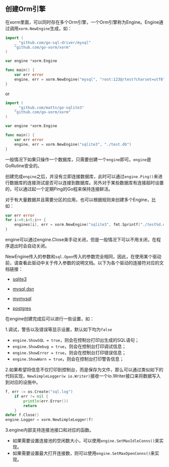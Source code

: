 ## 创建Orm引擎

在xorm里面，可以同时存在多个Orm引擎，一个Orm引擎称为Engine。Engine通过调用`xorm.NewEngine`生成，如：

```Go
import (
    _ "github.com/go-sql-driver/mysql"
    "github.com/go-xorm/xorm"
)

var engine *xorm.Engine

func main() {
    var err error
    engine, err = xorm.NewEngine("mysql", "root:123@/test?charset=utf8")
}
```

or

```Go
import (
    _ "github.com/mattn/go-sqlite3"
    "github.com/go-xorm/xorm"
)

var engine *xorm.Engine

func main() {
    var err error
    engine, err = xorm.NewEngine("sqlite3", "./test.db")
}
```

一般情况下如果只操作一个数据库，只需要创建一个`engine`即可。`engine`是GoRutine安全的。

创建完成`engine`之后，并没有立即连接数据库，此时可以通过`engine.Ping()`来进行数据库的连接测试是否可以连接到数据库。另外对于某些数据库有连接超时设置的，可以通过起一个定期Ping的Go程来保持连接鲜活。

对于有大量数据并且需要分区的应用，也可以根据规则来创建多个Engine，比如：

```Go
var err error
for i:=0;i<5;i++ {
    engines[i], err = xorm.NewEngine("sqlite3", fmt.Sprintf("./test%d.db", i))
}
```

engine可以通过engine.Close来手动关闭，但是一般情况下可以不用关闭，在程序退出时会自动关闭。

NewEngine传入的参数和`sql.Open`传入的参数完全相同，因此，在使用某个驱动前，请查看此驱动中关于传入参数的说明文档。以下为各个驱动的连接符对应的文档链接：

* [sqlite3](http://godoc.org/github.com/mattn/go-sqlite3#SQLiteDriver.Open)

* [mysql dsn](https://github.com/go-sql-driver/mysql#dsn-data-source-name)

* [mymysql](http://godoc.org/github.com/ziutek/mymysql/godrv#Driver.Open)

* [postgres](http://godoc.org/github.com/lib/pq)

在engine创建完成后可以进行一些设置，如：

1.调试，警告以及错误等显示设置，默认如下均为`false`

* `engine.ShowSQL = true`，则会在控制台打印出生成的SQL语句；
* `engine.ShowDebug = true`，则会在控制台打印调试信息；
* `engine.ShowError = true`，则会在控制台打印错误信息；
* `engine.ShowWarn = true`，则会在控制台打印警告信息；

2.如果希望将信息不仅打印到控制台，而是保存为文件，那么可以通过类似如下的代码实现，`NewSimpleLogger(w io.Writer)`接收一个io.Writer接口来将数据写入到对应的设施中。

```Go
f, err := os.Create("sql.log")
    if err != nil {
        println(err.Error())
        return
    }
defer f.Close()
engine.Logger = xorm.NewSimpleLogger(f)
```

3.engine内部支持连接池接口和对应的函数。

* 如果需要设置连接池的空闲数大小，可以使用`engine.SetMaxIdleConns()`来实现。
* 如果需要设置最大打开连接数，则可以使用`engine.SetMaxOpenConns()`来实现。
